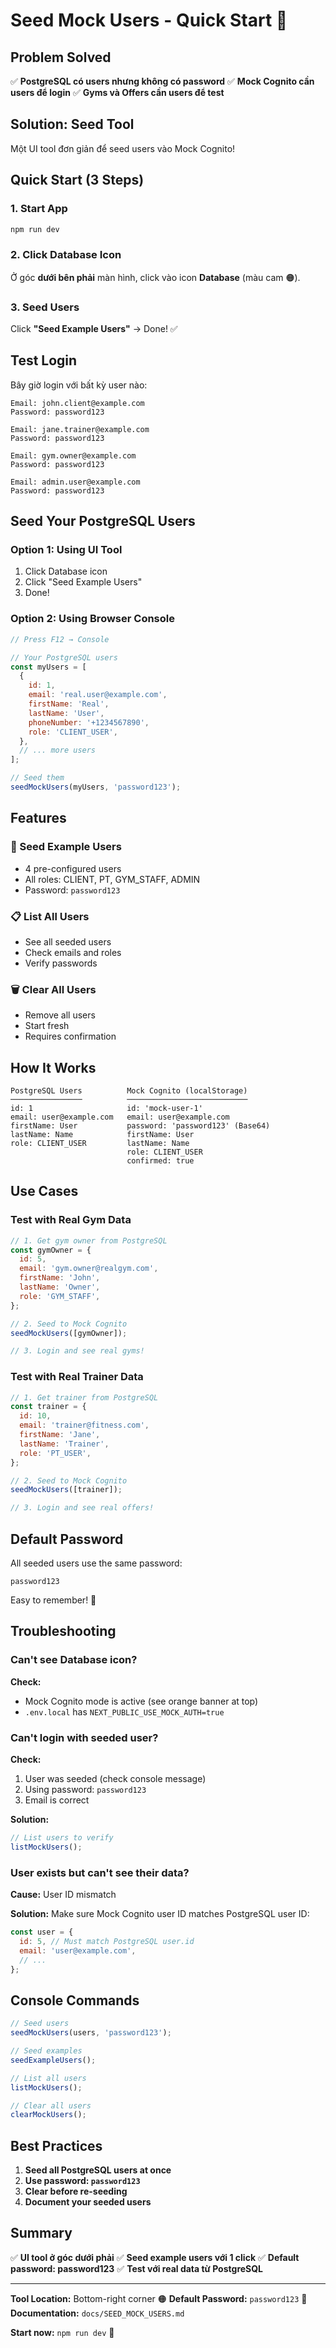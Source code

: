 # Seed Mock Users - Quick Start 🚀

## Problem Solved

✅ **PostgreSQL có users nhưng không có password**
✅ **Mock Cognito cần users để login**
✅ **Gyms và Offers cần users để test**

## Solution: Seed Tool

Một UI tool đơn giản để seed users vào Mock Cognito!

## Quick Start (3 Steps)

### 1. Start App

```bash
npm run dev
```

### 2. Click Database Icon

Ở góc **dưới bên phải** màn hình, click vào icon **Database** (màu cam 🟠).

### 3. Seed Users

Click **"Seed Example Users"** → Done! ✅

## Test Login

Bây giờ login với bất kỳ user nào:

```
Email: john.client@example.com
Password: password123

Email: jane.trainer@example.com
Password: password123

Email: gym.owner@example.com
Password: password123

Email: admin.user@example.com
Password: password123
```

## Seed Your PostgreSQL Users

### Option 1: Using UI Tool

1. Click Database icon
2. Click "Seed Example Users"
3. Done!

### Option 2: Using Browser Console

```javascript
// Press F12 → Console

// Your PostgreSQL users
const myUsers = [
  {
    id: 1,
    email: 'real.user@example.com',
    firstName: 'Real',
    lastName: 'User',
    phoneNumber: '+1234567890',
    role: 'CLIENT_USER',
  },
  // ... more users
];

// Seed them
seedMockUsers(myUsers, 'password123');
```

## Features

### 🌱 Seed Example Users
- 4 pre-configured users
- All roles: CLIENT, PT, GYM_STAFF, ADMIN
- Password: `password123`

### 📋 List All Users
- See all seeded users
- Check emails and roles
- Verify passwords

### 🗑️ Clear All Users
- Remove all users
- Start fresh
- Requires confirmation

## How It Works

```
PostgreSQL Users          Mock Cognito (localStorage)
────────────────          ───────────────────────────
id: 1                     id: 'mock-user-1'
email: user@example.com   email: user@example.com
firstName: User           password: 'password123' (Base64)
lastName: Name            firstName: User
role: CLIENT_USER         lastName: Name
                          role: CLIENT_USER
                          confirmed: true
```

## Use Cases

### Test with Real Gym Data

```javascript
// 1. Get gym owner from PostgreSQL
const gymOwner = {
  id: 5,
  email: 'gym.owner@realgym.com',
  firstName: 'John',
  lastName: 'Owner',
  role: 'GYM_STAFF',
};

// 2. Seed to Mock Cognito
seedMockUsers([gymOwner]);

// 3. Login and see real gyms!
```

### Test with Real Trainer Data

```javascript
// 1. Get trainer from PostgreSQL
const trainer = {
  id: 10,
  email: 'trainer@fitness.com',
  firstName: 'Jane',
  lastName: 'Trainer',
  role: 'PT_USER',
};

// 2. Seed to Mock Cognito
seedMockUsers([trainer]);

// 3. Login and see real offers!
```

## Default Password

All seeded users use the same password:

```
password123
```

Easy to remember! 🔑

## Troubleshooting

### Can't see Database icon?

**Check:**
- Mock Cognito mode is active (see orange banner at top)
- `.env.local` has `NEXT_PUBLIC_USE_MOCK_AUTH=true`

### Can't login with seeded user?

**Check:**
1. User was seeded (check console message)
2. Using password: `password123`
3. Email is correct

**Solution:**
```javascript
// List users to verify
listMockUsers();
```

### User exists but can't see their data?

**Cause:** User ID mismatch

**Solution:**
Make sure Mock Cognito user ID matches PostgreSQL user ID:

```javascript
const user = {
  id: 5, // Must match PostgreSQL user.id
  email: 'user@example.com',
  // ...
};
```

## Console Commands

```javascript
// Seed users
seedMockUsers(users, 'password123');

// Seed examples
seedExampleUsers();

// List all users
listMockUsers();

// Clear all users
clearMockUsers();
```

## Best Practices

1. **Seed all PostgreSQL users at once**
2. **Use password: `password123`**
3. **Clear before re-seeding**
4. **Document your seeded users**

## Summary

✅ **UI tool ở góc dưới phải**
✅ **Seed example users với 1 click**
✅ **Default password: password123**
✅ **Test với real data từ PostgreSQL**

---

**Tool Location:** Bottom-right corner 🟠
**Default Password:** `password123` 🔑
**Documentation:** `docs/SEED_MOCK_USERS.md`

**Start now:** `npm run dev` 🚀
